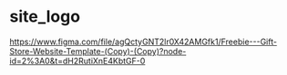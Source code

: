 # site_logo

https://www.figma.com/file/agQctyGNT2lr0X42AMGfk1/Freebie---Gift-Store-Website-Template-(Copy)-(Copy)?node-id=2%3A0&t=dH2RutiXnE4KbtGF-0
